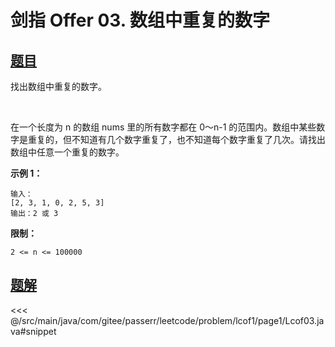 # 剑指 Offer 03. 数组中重复的数字

## [题目](https://leetcode.cn/problems/shu-zu-zhong-zhong-fu-de-shu-zi-lcof/)
找出数组中重复的数字。

<br />


在一个长度为 n 的数组 nums 里的所有数字都在 0～n-1 的范围内。数组中某些数字是重复的，但不知道有几个数字重复了，也不知道每个数字重复了几次。请找出数组中任意一个重复的数字。

**示例 1：**

```
输入：
[2, 3, 1, 0, 2, 5, 3]
输出：2 或 3 
```

**限制：**

`2 <= n <= 100000`


## [题解](https://github.com/PasseRR/JavaLeetCode/blob/master/src/main/java/com/gitee/passerr/leetcode/problem/lcof1/page1/Lcof03.java)

<<< @/src/main/java/com/gitee/passerr/leetcode/problem/lcof1/page1/Lcof03.java#snippet
